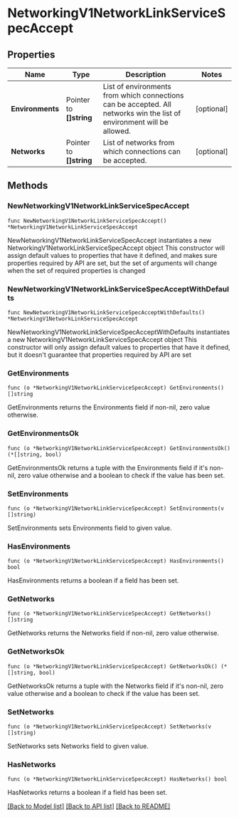 # NetworkingV1NetworkLinkServiceSpecAccept

## Properties

Name | Type | Description | Notes
------------ | ------------- | ------------- | -------------
**Environments** | Pointer to **[]string** | List of environments from which connections can be accepted. All networks win the list of environment will be allowed.  | [optional] 
**Networks** | Pointer to **[]string** | List of networks from which connections can be accepted.  | [optional] 

## Methods

### NewNetworkingV1NetworkLinkServiceSpecAccept

`func NewNetworkingV1NetworkLinkServiceSpecAccept() *NetworkingV1NetworkLinkServiceSpecAccept`

NewNetworkingV1NetworkLinkServiceSpecAccept instantiates a new NetworkingV1NetworkLinkServiceSpecAccept object
This constructor will assign default values to properties that have it defined,
and makes sure properties required by API are set, but the set of arguments
will change when the set of required properties is changed

### NewNetworkingV1NetworkLinkServiceSpecAcceptWithDefaults

`func NewNetworkingV1NetworkLinkServiceSpecAcceptWithDefaults() *NetworkingV1NetworkLinkServiceSpecAccept`

NewNetworkingV1NetworkLinkServiceSpecAcceptWithDefaults instantiates a new NetworkingV1NetworkLinkServiceSpecAccept object
This constructor will only assign default values to properties that have it defined,
but it doesn't guarantee that properties required by API are set

### GetEnvironments

`func (o *NetworkingV1NetworkLinkServiceSpecAccept) GetEnvironments() []string`

GetEnvironments returns the Environments field if non-nil, zero value otherwise.

### GetEnvironmentsOk

`func (o *NetworkingV1NetworkLinkServiceSpecAccept) GetEnvironmentsOk() (*[]string, bool)`

GetEnvironmentsOk returns a tuple with the Environments field if it's non-nil, zero value otherwise
and a boolean to check if the value has been set.

### SetEnvironments

`func (o *NetworkingV1NetworkLinkServiceSpecAccept) SetEnvironments(v []string)`

SetEnvironments sets Environments field to given value.

### HasEnvironments

`func (o *NetworkingV1NetworkLinkServiceSpecAccept) HasEnvironments() bool`

HasEnvironments returns a boolean if a field has been set.

### GetNetworks

`func (o *NetworkingV1NetworkLinkServiceSpecAccept) GetNetworks() []string`

GetNetworks returns the Networks field if non-nil, zero value otherwise.

### GetNetworksOk

`func (o *NetworkingV1NetworkLinkServiceSpecAccept) GetNetworksOk() (*[]string, bool)`

GetNetworksOk returns a tuple with the Networks field if it's non-nil, zero value otherwise
and a boolean to check if the value has been set.

### SetNetworks

`func (o *NetworkingV1NetworkLinkServiceSpecAccept) SetNetworks(v []string)`

SetNetworks sets Networks field to given value.

### HasNetworks

`func (o *NetworkingV1NetworkLinkServiceSpecAccept) HasNetworks() bool`

HasNetworks returns a boolean if a field has been set.


[[Back to Model list]](../README.md#documentation-for-models) [[Back to API list]](../README.md#documentation-for-api-endpoints) [[Back to README]](../README.md)


